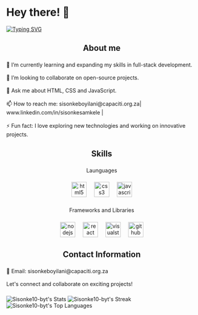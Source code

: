 <h1 align="left">Hey there! 👋</h1>

[![Typing SVG](https://readme-typing-svg.demolab.com?font=Fira+Code&weight=700&pause=1000&color=FF35B7&background=77A1FF00&center=true&vCenter=true&width=490&lines=I'm+Sisonke+Boyilani%2C+DevOps+Intern%2C;Passionate+about+technology+and+innovation)](https://git.io/typing-svg)

###

<h2 align="center">About me</h2>

###

<p align="left">🌱 I’m currently learning and expanding my skills in full-stack development.<br><br>👯 I’m looking to collaborate on open-source projects.<br><br>💬 Ask me about HTML, CSS and JavaScript.<br><br>📫 How to reach me: sisonkeboyilani@capaciti.org.za| www.linkedin.com/in/sisonkesamkele | <br><br>⚡ Fun fact: I love exploring new technologies and working on innovative projects.</p>

###

<h2 align="center">Skills</h2>

###

<p align="center">Launguages</p>

###

<div align="center">
  <img src="https://cdn.jsdelivr.net/gh/devicons/devicon/icons/html5/html5-original.svg" height="40" alt="html5 logo"  />
  <img width="12" />
  <img src="https://cdn.jsdelivr.net/gh/devicons/devicon/icons/css3/css3-original.svg" height="40" alt="css3 logo"  />
  <img width="12" />
  <img src="https://cdn.jsdelivr.net/gh/devicons/devicon/icons/javascript/javascript-original.svg" height="40" alt="javascript logo"  />
</div>

###

<p align="center">Frameworks and Libraries</p>

###

<div align="center">
  <img src="https://cdn.jsdelivr.net/gh/devicons/devicon/icons/nodejs/nodejs-original.svg" height="40" alt="nodejs logo"  />
  <img width="12" />
  <img src="https://cdn.jsdelivr.net/gh/devicons/devicon/icons/react/react-original.svg" height="40" alt="react logo"  />
  <img width="12" />
  <img src="https://cdn.jsdelivr.net/gh/devicons/devicon/icons/visualstudio/visualstudio-plain.svg" height="40" alt="visualstudio logo"  />
  <img width="12" />
  <img src="https://cdn.jsdelivr.net/gh/devicons/devicon/icons/github/github-original.svg" height="40" alt="github logo"  />
</div>

###

<h2 align="center">Contact Information</h2>

###

<p align="left">📧 Email: sisonkeboyilani@capaciti.org.za<br><br>Let's connect and collaborate on exciting projects!</p>

###

![Sisonke10-byt's Stats](https://github-readme-stats.vercel.app/api?username=Sisonke10-byt&theme=vue-dark&show_icons=true&hide_border=true&count_private=true)
![Sisonke10-byt's Streak](https://github-readme-streak-stats.herokuapp.com/?user=Sisonke10-byt&theme=vue-dark&hide_border=true)
![Sisonke10-byt's Top Languages](https://github-readme-stats.vercel.app/api/top-langs/?username=Sisonke10-byt&theme=vue-dark&show_icons=true&hide_border=true&layout=compact)
